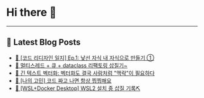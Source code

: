 # Hi there 👋
---
## 📕 Latest Blog Posts
- [📖 [코드 리디자인 일지] Ep.1: 낯선 자식 내 자식으로 만들기 ①](https://honge1122.tistory.com/127)
- [📖 멀티스레드 + 큐 + dataclass 리팩토링 삽질기~](https://honge1122.tistory.com/126)
- [📖   긴 텍스트 벡터화: 벡터화도 결국 사람처럼 &quot;맥락&quot;이 필요하다](https://honge1122.tistory.com/125)
- [📖 [나의 고민] 코드 짜고 나면 항상 찝찝해요](https://honge1122.tistory.com/124)
- [📖  [WSL+Docker Desktop] WSL2 설치 중 삽질 기록⛏](https://honge1122.tistory.com/123)
